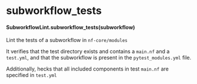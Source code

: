 # subworkflow_tests

#### SubworkflowLint.subworkflow_tests(subworkflow)

Lint the tests of a subworkflow in `nf-core/modules`

It verifies that the test directory exists
and contains a `main.nf` and a `test.yml`,
and that the subworkflow is present in the `pytest_modules.yml`
file.

Additionally, hecks that all included components in test `main.nf` are specified in `test.yml`
